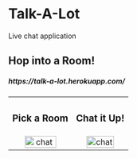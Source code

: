 # Talk-A-Lot
Live chat application

## Hop into a Room!
<h5> https://talk-a-lot.herokuapp.com/ </h5>

<div align="center">
  <table>
    <tbody>
      <tr>
          <th align="center" height="15"><h3>Pick a Room</h3></th>
          <th align="center" height="15"><h3>Chat it Up!</h3></th>
      </tr>
      <tr>
        <td align="center">
          <a href="https://github.com/WabaScript/talk-a-lot"><img src="https://user-images.githubusercontent.com/59180399/88254334-fe26ec80-cc82-11ea-874d-4f107362a545.png" title="Index" alt="chat" width="75%" height="75%"></a>
        </td>
        <td align="center">
          <a href="https://github.com/WabaScript/talk-a-lot"><img src="https://user-images.githubusercontent.com/59180399/88254335-00894680-cc83-11ea-910e-9be165dc9383.png" title="Room" alt="chat" width="75%" height="75%"></a>
        </td>
      </tr>
    </tbody>
  </table>
</div>



